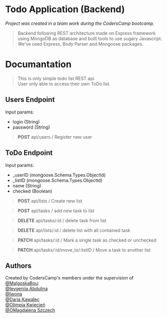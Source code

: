 
# **Todo Application (Backend)** 
*Project was created in a team work during the CodersCamp bootcamp.*

> Backend following REST architecture made on Express framework using MongoDB as database and built tools to use sugary Javascript. We've used Express, Body Parser and Mongoose packages. 
<!-- > You can find the app [here](https://github.com/...) . Be careful, Back End is running on Heroku (dyno sleep mode). -->

# Documantation
>This is only simple todo list REST api.\
>User only able to access their own ToDo list.

## Users Endpoint
Input params:
- login (String)
- password (String)

>**POST**        api/users / Register new user

## ToDo Endpoint
Input params:
- _userID (mongoose.Schema.Types.ObjectId)
- _listID (mongoose.Schema.Types.ObjectId)
- name (String)
- checked (Boolean)

>**POST**       api/lists / Create new list

>**POST**       api/tasks / add new task to list

>**DELETE**     api/tasks/:id / delete task from list

>**DELETE**     api/lists/:id / delete list with all contained task

>**PATCH**      api/tasks/:id / Mark a single task as checked or unchecked

>**PATCH**      api/tasks/:id/move_to/:listID / Move a task to another list

## Authors
Created by CodersCamp's members under the supervision of [@MalgoskaBou](https://github.com/MalgoskaBou):\
[@Ievgeniia Abdulina](https://github.com/IevgeniiaAbdulina)\
[@Iwona](https://github.com/Crazysh8)\
[@Daria Kawalec](https://github.com/dariaka)\
[@Olimpia Kwiecień](https://github.com/kvviecien)\
[@OMagdalena Szczech](https://github.com/magdalenaszczech)
